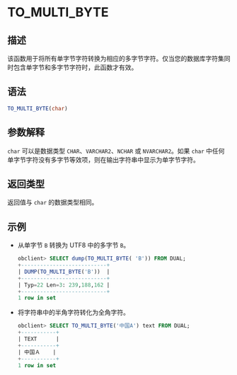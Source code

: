 TO_MULTI_BYTE 
==================================



描述 
-----------------------

该函数用于将所有单字节字符转换为相应的多字节字符。仅当您的数据库字符集同时包含单字节和多字节字符时，此函数才有效。

语法 
-----------------------

```sql
TO_MULTI_BYTE(char)
```



参数解释 
-------------------------

`char` 可以是数据类型 `CHAR`、`VARCHAR2`、`NCHAR` 或 `NVARCHAR2`。如果 `char` 中任何单字节字符没有多字节等效项，则在输出字符串中显示为单字节字符。

返回类型 
-------------------------

返回值与 `char` 的数据类型相同。

示例 
-----------------------

* 从单字节 `B` 转换为 UTF8 中的多字节 `B`。

  ```sql
  obclient> SELECT dump(TO_MULTI_BYTE( 'B')) FROM DUAL;
  +---------------------------+
  | DUMP(TO_MULTI_BYTE('B'))  |
  +---------------------------+
  | Typ=22 Len=3: 239,188,162 |
  +---------------------------+
  1 row in set
  ```

  




<!-- -->

* 将字符串中的半角字符转化为全角字符。

  ```sql
  obclient> SELECT TO_MULTI_BYTE('中国A') text FROM DUAL;
  +-----------+
  | TEXT      |
  +-----------+
  | 中国Ａ    |
  +-----------+
  1 row in set
  ```

  




